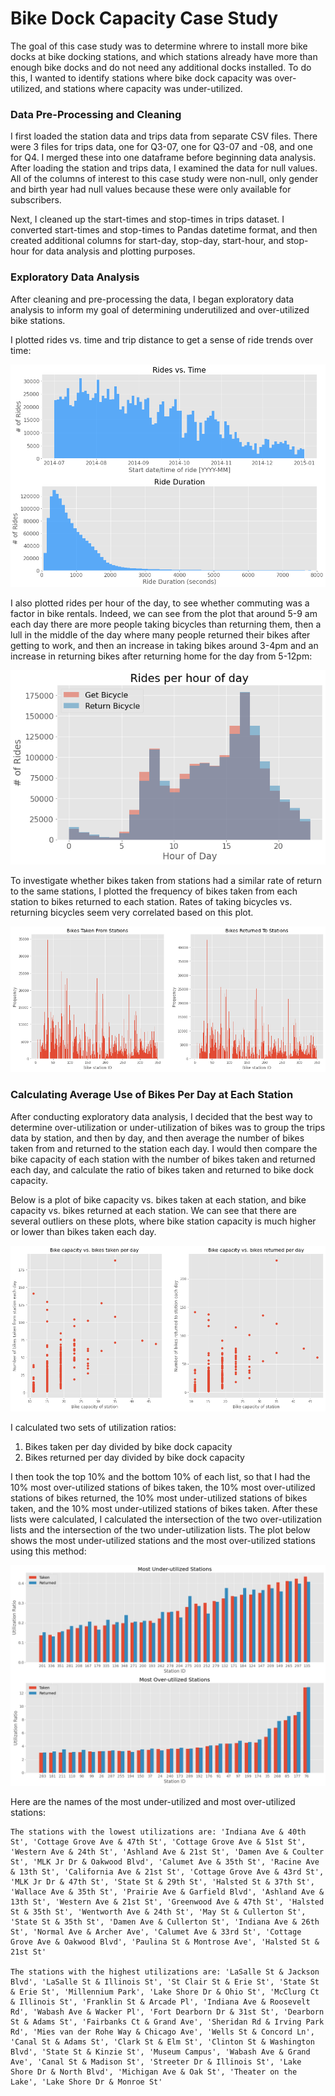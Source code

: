 # Bike Dock Capacity Case Study

The goal of this case study was to determine whrere to install more bike docks at bike docking stations, and which stations already have more than enough bike docks and do not need any additional docks installed. To do this, I wanted to identify stations where bike dock capacity was over-utilized, and stations where capacity was under-utilized.

### Data Pre-Processing and Cleaning

I first loaded the station data and trips data from separate CSV files. There were 3 files for trips data, one for Q3-07, one for Q3-07 and -08, and one for Q4. I merged these into one dataframe before beginning data analysis. After loading the station and trips data, I examined the data for null values. All of the columns of interest to this case study were non-null, only gender and birth year had null values because these were only available for subscribers. 

Next, I cleaned up the start-times and stop-times in trips dataset. I converted start-times and stop-times to Pandas datetime format, and then created additional columns for start-day, stop-day, start-hour, and stop-hour for data analysis and plotting purposes.

### Exploratory Data Analysis

After cleaning and pre-processing the data, I began exploratory data analysis to inform my goal of determining underutilized and over-utilized bike stations.

I plotted rides vs. time and trip distance to get a sense of ride trends over time:

![plot](./figures/rides_vs_time.png) 

I also plotted rides per hour of the day, to see whether commuting was a factor in bike rentals. Indeed, we can see from the plot that around 5-9 am each day there are more people taking bicycles than returning them, then a lull in the middle of the day where many people returned their bikes after getting to work, and then an increase in taking bikes around 3-4pm and an increase in returning bikes after returning home for the day from 5-12pm:

![plot](./figures/rides_per_hour.png) 

To investigate whether bikes taken from stations had a similar rate of return to the same stations, I plotted the frequency of bikes taken from each station to bikes returned to each station. Rates of taking bicycles vs. returning bicycles seem very correlated based on this plot. 

![plot](./figures/stations_to_and_from.png) 

### Calculating Average Use of Bikes Per Day at Each Station

After conducting exploratory data analysis, I decided that the best way to determine over-utilization or under-utilization of bikes was to group the trips data by station, and then by day, and then average the number of bikes taken from and returned to the station each day. I would then compare the bike capacity of each station with the number of bikes taken and returned each day, and calculate the ratio of bikes taken and returned to bike dock capacity.

Below is a plot of bike capacity vs. bikes taken at each station, and bike capacity vs. bikes returned at each station. We can see that there are several outliers on these plots, where bike station capacity is much higher or lower than bikes taken each day. 

![plot](./figures/bike_capacity_of_stations.png) 

I calculated two sets of utilization ratios:
1. Bikes taken per day divided by bike dock capacity
2. Bikes returned per day divided by bike dock capacity

I then took the top 10% and the bottom 10% of each list, so that I had the 10% most over-utilized stations of bikes taken, the 10% most over-utilized stations of bikes returned, the 10% most under-utilized stations of bikes taken, and the 10% most under-utilized stations of bikes taken. After these lists were calculated, I calculated the intersection of the two over-utilization lists and the intersection of the two under-utilization lists. The plot below shows the most under-utilized stations and the most over-utilized stations using this method:

![plot](./figures/overutilized_vs_underutilized_stations.png) 

Here are the names of the most under-utilized and most over-utilized stations:
```
The stations with the lowest utilizations are: 'Indiana Ave & 40th St', 'Cottage Grove Ave & 47th St', 'Cottage Grove Ave & 51st St', 'Western Ave & 24th St', 'Ashland Ave & 21st St', 'Damen Ave & Coulter St', 'MLK Jr Dr & Oakwood Blvd', 'Calumet Ave & 35th St', 'Racine Ave & 13th St', 'California Ave & 21st St', 'Cottage Grove Ave & 43rd St', 'MLK Jr Dr & 47th St', 'State St & 29th St', 'Halsted St & 37th St', 'Wallace Ave & 35th St', 'Prairie Ave & Garfield Blvd', 'Ashland Ave & 13th St', 'Western Ave & 21st St', 'Greenwood Ave & 47th St', 'Halsted St & 35th St', 'Wentworth Ave & 24th St', 'May St & Cullerton St', 'State St & 35th St', 'Damen Ave & Cullerton St', 'Indiana Ave & 26th St', 'Normal Ave & Archer Ave', 'Calumet Ave & 33rd St', 'Cottage Grove Ave & Oakwood Blvd', 'Paulina St & Montrose Ave', 'Halsted St & 21st St'

The stations with the highest utilizations are: 'LaSalle St & Jackson Blvd', 'LaSalle St & Illinois St', 'St Clair St & Erie St', 'State St & Erie St', 'Millennium Park', 'Lake Shore Dr & Ohio St', 'McClurg Ct & Illinois St', 'Franklin St & Arcade Pl', 'Indiana Ave & Roosevelt Rd', 'Wabash Ave & Wacker Pl', 'Fort Dearborn Dr & 31st St', 'Dearborn St & Adams St', 'Fairbanks Ct & Grand Ave', 'Sheridan Rd & Irving Park Rd', 'Mies van der Rohe Way & Chicago Ave', 'Wells St & Concord Ln', 'Canal St & Adams St', 'Clark St & Elm St', 'Clinton St & Washington Blvd', 'State St & Kinzie St', 'Museum Campus', 'Wabash Ave & Grand Ave', 'Canal St & Madison St', 'Streeter Dr & Illinois St', 'Lake Shore Dr & North Blvd', 'Michigan Ave & Oak St', 'Theater on the Lake', 'Lake Shore Dr & Monroe St'
```
